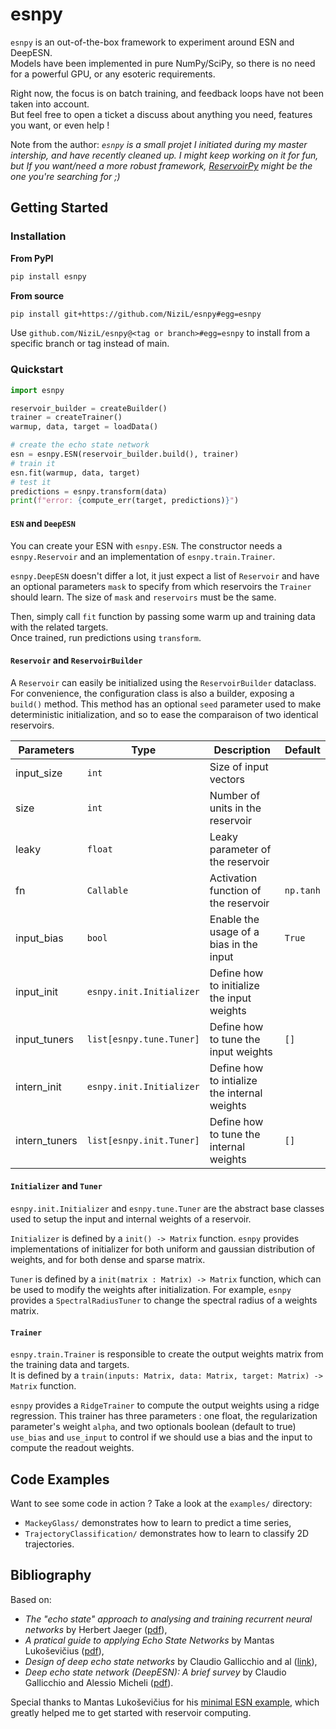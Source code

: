 # esnpy

`esnpy` is an out-of-the-box framework to experiment around ESN and DeepESN.  
Models have been implemented in pure NumPy/SciPy, so there is no need for a powerful GPU, or any esoteric requirements. 

Right now, the focus is on batch training, and feedback loops have not been taken into account.  
But feel free to open a ticket a discuss about anything you need, features you want, or even help !

Note from the author: *`esnpy` is a small projet I initiated during my master intership, and have recently cleaned up. I might keep working on it for fun, but If you want/need a more robust framework, [ReservoirPy](https://github.com/reservoirpy/reservoirpy) might be the one you're searching for ;)*

## Getting Started

### Installation

**From PyPI**
```bash
pip install esnpy
```

**From source**
```bash
pip install git+https://github.com/NiziL/esnpy#egg=esnpy
```
Use `github.com/NiziL/esnpy@<tag or branch>#egg=esnpy` to install from a specific branch or tag instead of main.

### Quickstart

```python
import esnpy

reservoir_builder = createBuilder()
trainer = createTrainer()
warmup, data, target = loadData()

# create the echo state network
esn = esnpy.ESN(reservoir_builder.build(), trainer)
# train it
esn.fit(warmup, data, target)
# test it
predictions = esnpy.transform(data)
print(f"error: {compute_err(target, predictions)}")
```

#### `ESN` and `DeepESN`

You can create your ESN with `esnpy.ESN`. 
The constructor needs a `esnpy.Reservoir` and an implementation of `esnpy.train.Trainer`. 

`esnpy.DeepESN` doesn't differ a lot, it just expect a list of `Reservoir` and have an optional parameters `mask` to specify from which reservoirs the `Trainer` should learn. The size of `mask` and `reservoirs` must be the same. 

Then, simply call `fit` function by passing some warm up and training data with the related targets.  
Once trained, run predictions using `transform`.

#### `Reservoir` and `ReservoirBuilder`

A `Reservoir` can easily be initialized using the `ReservoirBuilder` dataclass.  
For convenience, the configuration class is also a builder, exposing a `build()` method.
This method has an optional `seed` parameter used to make deterministic initialization, and so to ease the comparaison of two identical reservoirs.

| Parameters    | Type                     | Description                                  | Default   |
|---------------|--------------------------|----------------------------------------------|-----------|
| input_size    | `int`                    | Size of input vectors                        |           |
| size          | `int`                    | Number of units in the reservoir             |           |
| leaky         | `float`                  | Leaky parameter of the reservoir             |           |
| fn            | `Callable`               | Activation function of the reservoir         | `np.tanh` |
| input_bias    | `bool`                   | Enable the usage of a bias in the input      | `True`    |
| input_init    | `esnpy.init.Initializer` | Define how to initialize the input weights   |           |
| input_tuners  | `list[esnpy.tune.Tuner]` | Define how to tune the input weights         | `[]`      |
| intern_init   | `esnpy.init.Initializer` | Define how to intialize the internal weights |           |
| intern_tuners | `list[esnpy.init.Tuner]` | Define how to tune the internal weights      | `[]`      |

#### `Initializer` and `Tuner` 

`esnpy.init.Initializer` and `esnpy.tune.Tuner` are the abstract base classes used to setup the input and internal weights of a reservoir.

`Initializer` is defined by a `init() -> Matrix` function. 
`esnpy` provides implementations of initializer for both uniform and gaussian distribution of weights, and for both dense and sparse matrix.

`Tuner` is defined by a `init(matrix : Matrix) -> Matrix` function, which can be used to modify the weights after initialization.
For example, `esnpy` provides a `SpectralRadiusTuner` to change the spectral radius of a weights matrix.

#### `Trainer`

`esnpy.train.Trainer` is responsible to create the output weights matrix from the training data and targets.  
It is defined by a `train(inputs: Matrix, data: Matrix, target: Matrix) -> Matrix` function.

`esnpy` provides a `RidgeTrainer` to compute the output weights using a ridge regression. 
This trainer has three parameters : one float, the regularization parameter's weight `alpha`, and two optionals boolean (default to true) `use_bias` and `use_input` to control if we should use a bias and the input to compute the readout weights.

## Code Examples 

Want to see some code in action ? Take a look at the `examples/` directory:
- `MackeyGlass/` demonstrates how to learn to predict a time series,
- `TrajectoryClassification/` demonstrates how to learn to classify 2D trajectories.

## Bibliography

Based on:
- *The "echo state" approach to analysing and training recurrent neural networks* by Herbert Jaeger ([pdf](https://www.ai.rug.nl/minds/uploads/EchoStatesTechRep.pdf)),
- *A pratical guide to applying Echo State Networks* by Mantas Lukoševičius ([pdf](https://www.ai.rug.nl/minds/uploads/PracticalESN.pdf)),
- *Design of deep echo state networks* by Claudio Gallicchio and al ([link](https://www.sciencedirect.com/science/article/pii/S0893608018302223)),
- *Deep echo state network (DeepESN): A brief survey* by Claudio Gallicchio and Alessio Micheli ([pdf](https://arxiv.org/pdf/1712.04323.pdf)).

Special thanks to Mantas Lukoševičius for his [minimal ESN example](https://mantas.info/wp/wp-content/uploads/simple_esn/minimalESN.py), which greatly helped me to get started with reservoir computing.
